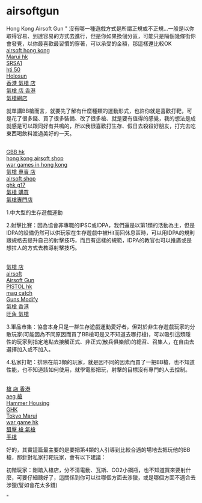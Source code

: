 # airsoftgun
Hong Kong Airsoft Gun
"
沒有哪一種遊戲方式是所謂正規或不正規...一般是以你取得容易、到達容易的方式去進行，但是你如果換個分區，可能只是隔個幾條街你會發覺，以你最喜歡最習慣的穿著，可以承受的金額，那這樣還比較OK
<br><a href="https://www.bangbang.com.hk/zh-tw">airsoft hong kong</a>
<br><a href="https://www.bangbang.com.hk/collections/tokyo-marui-sale">Marui hk</a>
<br><a href="https://www.bangbang.com.hk/zh-tw/blogs/airsoft-review/silverback-srs-a1">SRSA1</a>
<br><a href="https://www.bangbang.com.hk/zh-tw/collections/holosun">hti 50</a>
<br><a href="https://www.bangbang.com.hk/zh-tw/collections/holosun">Holosun</a>
<br><a href="https://www.bangbang.com.hk/zh-tw/pages/about-us">香港 氣槍 店</a>
<br><a href="https://www.bangbang.com.hk/zh-tw/pages/about-us">氣槍 店 香港</a>
<br><a href="https://www.bangbang.com.hk/zh-tw/pages/about-us">氣槍網店</a>


就單講BB槍而言，就要先了解有什麼種類的運動形式，也許你就是喜歡打靶，可是花了很多錢、買了很多裝備、改了很多槍、就是要有值得的感覺，我的想法是成就感是可以跟同好有共鳴的，所以我很喜歡打生存、假日去殺殺好朋友，打完去吃東西喝飲料渡過美好的一天。

<br><a href="https://www.bangbang.com.hk/zh-tw">GBB hk</a>
<br><a href="https://www.bangbang.com.hk/zh-tw">hong kong airsoft shop</a>
<br><a href="https://www.bangbang.com.hk/zh-tw/pages/wargame-sites-in-hong-kong">war games in hong kong</a>
<br><a href="https://www.bangbang.com.hk/zh-tw/pages/about-us">氣槍 專賣 店</a>
<br><a href="https://www.bangbang.com.hk/">airsoft shop</a>
<br><a href="https://www.bangbang.com.hk/ko/products/ghk-glock-17-gen3-gbbp">ghk g17</a>
<br><a href="https://www.bangbang.com.hk/pages/about-us">氣槍 購買</a>
<br><a href="https://www.bangbang.com.hk/zh-tw/pages/about-us">氣槍專門店</a>


1.中大型的生存遊戲運動


2.射擊比賽：因為協會非專職的IPSC或IDPA，我們還是以第1類的活動為主，但是IDPA的設備仍然可以供玩家在生存遊戲中被Hit而回休息區時，可以用IDPA的規則跟規格去提升自己的射擊技巧，而且有這樣的規範，IDPA的教官也可以推廣或是想拉人的方式去教導射擊技巧。

<br><a href="https://www.bangbang.com.hk/zh-tw/pages/about-us">氣槍 店</a>
<br><a href="https://www.bangbang.com.hk/">airsoft</a>
<br><a href="https://www.bangbang.com.hk/">Airsoft Gun</a>
<br><a href="https://www.bangbang.com.hk/">PISTOL hk</a>
<br><a href="https://www.bangbang.com.hk/collections/rifle-mag-catch">mag catch</a>
<br><a href="https://www.bangbang.com.hk/zh-tw/collections/guns-modify">Guns Modify</a>
<br><a href="https://www.bangbang.com.hk/zh-tw/pages/about-us">氣槍 香港</a>
<br><a href="https://www.bangbang.com.hk/pages/about-us">旺角 氣槍</a>


3.軍品市集：協會本身只是一群生存遊戲運動愛好者，但對於非生存遊戲玩家的分散玩家(可能因為不同原因而買了BB槍可是又不知道去哪打槍)，可以吸引這類隱性的玩家到指定地點去接觸正式、非正式(散兵俱樂部)的總召、召集人，在自由去選擇加入或不加入。



4.私家打靶：排除在前3類的玩家，就是因不同的因素而買了一把BB槍，也不知道性能，也不知道該如何使用，就學電影把玩，射擊的目標沒有專門的人去控制。

<br><a href="https://www.bangbang.com.hk/zh-tw/pages/about-us">槍 店 香港</a>
<br><a href="https://www.bangbang.com.hk/zh-tw/blogs/airsoft-review/wargame-beginner">aeg 槍</a>
<br><a href="https://www.bangbang.com.hk/collections/hammer-hammer-housing-sears">Hammer Housing</a>
<br><a href="https://www.bangbang.com.hk/collections/ghk">GHK</a>
<br><a href="https://www.bangbang.com.hk/collections/tokyo-marui-sale">Tokyo Marui</a>
<br><a href="https://www.bangbang.com.hk/zh-tw/pages/wargame-sites-in-hong-kong">war game hk</a>
<br><a href="https://www.bangbang.com.hk/zh-tw/blogs/airsoft-review/silverback-srs-a1">狙擊 槍 氣槍</a>
<br><a href="https://www.bangbang.com.hk/">手槍</a>


好的，其實這篇最主要的是要把第4類的人引導到比較合適的場地去把玩他的BB槍，那針對私家打靶玩家，會有以下建議：

初階玩家：剛踏入槍店，分不清電動、瓦斯、CO2小鋼瓶，也不知道買來要射什麼，可要仔細聽好了，這關係到你可以往哪個方面去涉獵，或是哪個方面不適合去涉獵(譬如會花太多錢)

"
